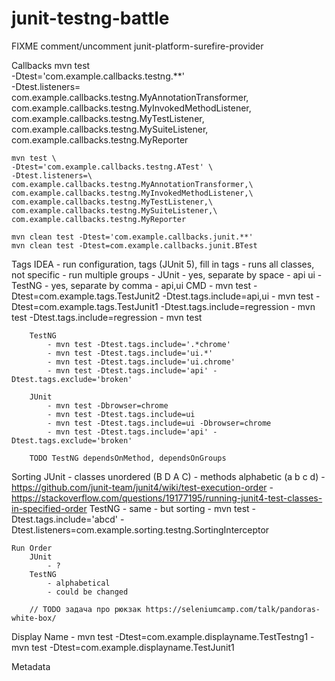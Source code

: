 # junit-testng-battle

FIXME comment/uncomment junit-platform-surefire-provider

Callbacks
    mvn test \
    -Dtest='com.example.callbacks.testng.**' \
    -Dtest.listeners=\
    com.example.callbacks.testng.MyAnnotationTransformer,\
    com.example.callbacks.testng.MyInvokedMethodListener,\
    com.example.callbacks.testng.MyTestListener,\
    com.example.callbacks.testng.MySuiteListener,\
    com.example.callbacks.testng.MyReporter

    mvn test \
    -Dtest='com.example.callbacks.testng.ATest' \
    -Dtest.listeners=\
    com.example.callbacks.testng.MyAnnotationTransformer,\
    com.example.callbacks.testng.MyInvokedMethodListener,\
    com.example.callbacks.testng.MyTestListener,\
    com.example.callbacks.testng.MySuiteListener,\
    com.example.callbacks.testng.MyReporter

    mvn clean test -Dtest='com.example.callbacks.junit.**'
    mvn clean test -Dtest=com.example.callbacks.junit.BTest

Tags
    IDEA
        - run configuration, tags (JUnit 5), fill in tags - runs all classes, not specific
        - run multiple groups
            - JUnit - yes, separate by space  - api ui
            - TestNG - yes, separate by comma - api,ui
    CMD
        - mvn test -Dtest=com.example.tags.TestJunit2 -Dtest.tags.include=api,ui
        - mvn test -Dtest=com.example.tags.TestJunit1 -Dtest.tags.include=regression
        - mvn test -Dtest.tags.include=regression
        - mvn test

        TestNG
            - mvn test -Dtest.tags.include='.*chrome'
            - mvn test -Dtest.tags.include='ui.*'
            - mvn test -Dtest.tags.include='ui.chrome'
            - mvn test -Dtest.tags.include='api' -Dtest.tags.exclude='broken'

        JUnit
            - mvn test -Dbrowser=chrome
            - mvn test -Dtest.tags.include=ui
            - mvn test -Dtest.tags.include=ui -Dbrowser=chrome
            - mvn test -Dtest.tags.include='api' -Dtest.tags.exclude='broken'

        TODO TestNG dependsOnMethod, dependsOnGroups

Sorting
    JUnit
        - classes unordered (B D A C)
        - methods alphabetic (a b c d)
        - https://github.com/junit-team/junit4/wiki/test-execution-order
        - https://stackoverflow.com/questions/19177195/running-junit4-test-classes-in-specified-order
    TestNG
        - same
        - but sorting
        - mvn test -Dtest.tags.include='abcd' -Dtest.listeners=com.example.sorting.testng.SortingInterceptor

    Run Order
        JUnit
            - ?
        TestNG
            - alphabetical
            - could be changed

        // TODO задача про рюкзак https://seleniumcamp.com/talk/pandoras-white-box/

Display Name
    - mvn test -Dtest=com.example.displayname.TestTestng1
    - mvn test -Dtest=com.example.displayname.TestJunit1

Metadata